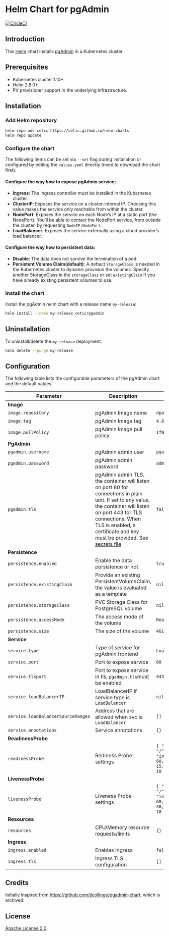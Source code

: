 # Helm Chart for pgAdmin

[![CircleCI](https://circleci.com/gh/cetic/helm-pgadmin.svg?style=shield)](https://circleci.com/gh/cetic/helm-pgadmin/tree/master)

## Introduction

This [Helm](https://github.com/kubernetes/helm) chart installs [pgAdmin](https://github.com/postgres/pgadmin4) in a Kubernetes cluster.

## Prerequisites

- Kubernetes cluster 1.10+
- Helm 2.8.0+
- PV provisioner support in the underlying infrastructure.

## Installation

### Add Helm repository

```bash
helm repo add cetic https://cetic.github.io/helm-charts
helm repo update
```

### Configure the chart

The following items can be set via `--set` flag during installation or configured by editing the `values.yaml` directly (need to download the chart first).

#### Configure the way how to expose pgAdmin service:

- **Ingress**: The ingress controller must be installed in the Kubernetes cluster.
- **ClusterIP**: Exposes the service on a cluster-internal IP. Choosing this value makes the service only reachable from within the cluster.
- **NodePort**: Exposes the service on each Node’s IP at a static port (the NodePort). You’ll be able to contact the NodePort service, from outside the cluster, by requesting `NodeIP:NodePort`.
- **LoadBalancer**: Exposes the service externally using a cloud provider’s load balancer.

#### Configure the way how to persistent data:

- **Disable**: The data does not survive the termination of a pod.
- **Persistent Volume Claim(default)**: A default `StorageClass` is needed in the Kubernetes cluster to dynamic provision the volumes. Specify another StorageClass in the `storageClass` or set `existingClaim` if you have already existing persistent volumes to use.

### Install the chart

Install the pgAdmin helm chart with a release name `my-release`:

```bash
helm install --name my-release cetic/pgadmin
```

## Uninstallation

To uninstall/delete the `my-release` deployment:

```bash
helm delete --purge my-release
```

## Configuration

The following table lists the configurable parameters of the pgAdmin chart and the default values.

| Parameter                                                                   | Description                                                                                                        | Default                         |
| --------------------------------------------------------------------------- | -------------------------------------------------------------------------------------------------------------------| ------------------------------- |
| **Image**                                                                   |
| `image.repository`                                                          | pgAdmin Image name                                                                                                 | `dpage/pgadmin4`                |
| `image.tag`                                                                 | pgAdmin Image tag                                                                                                  | `4.8`                           |
| `image.pullPolicy`                                                          | pgAdmin Image pull policy                                                                                          | `IfNotPresent`                  |
| **PgAdmin**                                                                 |
| `pgadmin.username`                                                          | pgAdmin admin user                                                                                                 | `pgadmin4@pgadmin.org`          |
| `pgadmin.password`                                                          | pgAdmin admin password                                                                                             | `admin`                         |
| `pgadmin.tls`                                                               | pgAdmin admin TLS. the container will listen on port 80 for connections in plain text. If set to any value, the container will listen on port 443 for TLS connections. When TLS is enabled, a certificate and key must be provided. See [secrets file](/templates/secrets.yaml)| `false`                         |
| **Persistence**                                                             |
| `persistence.enabled`                                                       | Enable the data persistence or not                                                                                 | `true`                          |
| `persistence.existingClaim`                                                 | Provide an existing PersistentVolumeClaim, the value is evaluated as a template                                    | `nil`                           |
| `persistence.storageClass`                                                  | PVC Storage Class for PostgreSQL volume                                                                            | `nil`                           |
| `persistence.accessMode`                                                    | The access mode of the volume                                                                                      | `ReadWriteOnce`                 |
| `persistence.size`                                                          | The size of the volume                                                                                             | `4Gi`                           |
| **Service**                                                                 |
| `service.type`                                                              | Type of service for pgAdmin frontend                                                                               | `LoadBalancer`                  |
| `service.port`                                                              | Port to expose service                                                                                             | `80`                            |
| `service.tlsport`                                                           | Port to expose service in tls, `pgadmin.tls`must be enabled                                                        | `443`                           |
| `service.loadBalancerIP`                                                    | LoadBalancerIP if service type is `LoadBalancer`                                                                   | `nil`                           |
| `service.loadBalancerSourceRanges`                                          | Address that are allowed when svc is `LoadBalancer`                                                                | `[]`                            |
| `service.annotations`                                                       | Service annotations                                                                                                | `{}`                            |
| **ReadinessProbe**                                                          |
| `readinessProbe`                                                            | Rediness Probe settings                                                                                            | `{ "httpGet": { "path": "/", "port": http } "initialDelaySeconds": 60, "periodSeconds": 15, "timeoutSeconds": 10 }`|
| **LivenessProbe**                                                           |
| `livenessProbe`                                                             | Liveness Probe settings                                                                                            | `{ "httpGet": { "path": "/", "port": http } "initialDelaySeconds": 60, "periodSeconds": 30, "timeoutSeconds": 10 }` |
| **Resources**                                                               |
| `resources`                                                                 | CPU/Memory resource requests/limits                                                                                | `{}`                            |
| **Ingress**                                                                 |
| `ingress.enabled`                                                           | Enables Ingress                                                                                                    | `false`                         |
| `ingress.tls`                                                               | Ingress TLS configuration                                                                                          | `[]`                            |

## Credits

Initially inspired from https://github.com/jjcollinge/pgadmin-chart, which is archived.

## License

[Apache License 2.0](/LICENSE.md)

